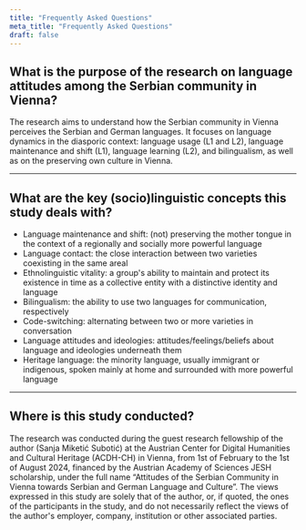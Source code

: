 ```yaml
---
title: "Frequently Asked Questions"
meta_title: "Frequently Asked Questions"
draft: false
---
```


## What is the purpose of the research on language attitudes among the Serbian community in Vienna?

The research aims to understand how the Serbian community in Vienna perceives the Serbian and German languages. It focuses on language dynamics in the diasporic context: language usage (L1 and L2), language maintenance and shift (L1), language learning (L2), and bilingualism, as well as on the preserving own culture in Vienna.

---

## What are the key (socio)linguistic concepts this study deals with?

- Language maintenance and shift: (not) preserving the mother tongue in the context of a regionally and socially more powerful language
- Language contact: the close interaction between two varieties coexisting in the same areal
- Ethnolinguistic vitality: a group's ability to maintain and protect its existence in time as a collective entity with a distinctive identity and language
- Bilingualism: the ability to use two languages for communication, respectively
- Code-switching: alternating between two or more varieties in conversation
- Language attitudes and ideologies: attitudes/feelings/beliefs about language and ideologies underneath them
- Heritage language: the minority language, usually immigrant or indigenous, spoken mainly at home and surrounded with more powerful language

---

## Where is this study conducted?

The research was conducted during the guest research fellowship of the author (Sanja Miketić Subotić) at the Austrian Center for Digital Humanities and Cultural Heritage (ACDH-CH) in Vienna, from 1st of February to the 1st of August 2024, financed by the Austrian Academy of Sciences JESH scholarship, under the full name “Attitudes of the Serbian Community in Vienna towards Serbian and German Language and Culture”. The views expressed in this study are solely that of the author, or, if quoted, the ones of the participants in the study, and do not necessarily reflect the views of the author's employer, company, institution or other associated parties.
